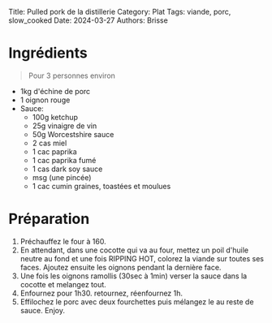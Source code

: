 Title: Pulled pork de la distillerie
Category: Plat
Tags: viande, porc, slow_cooked
Date: 2024-03-27
Authors: Brisse

# Ingrédients
> Pour 3 personnes environ

- 1kg d'échine de porc
- 1 oignon rouge
- Sauce:
	- 100g ketchup
	- 25g vinaigre de vin
	- 50g Worcestshire sauce
	- 2 cas miel
	- 1 cac paprika
	- 1 cac paprika fumé
	- 1 cas dark soy sauce
	- msg (une pincée)
	- 1 cac cumin graines, toastées et moulues

# Préparation

1. Préchauffez le four à 160.
2. En attendant, dans une cocotte qui va au four, mettez un poil d'huile neutre au fond et une fois RIPPING HOT, colorez la viande sur toutes ses faces. Ajoutez ensuite les oignons pendant la dernière face.
3. Une fois les oignons ramollis (30sec à 1min) verser la sauce dans la cocotte et melangez tout.
4. Enfournez pour 1h30. retournez, réenfournez 1h.
5. Effilochez le porc avec deux fourchettes puis mélangez le au reste de sauce. Enjoy.
